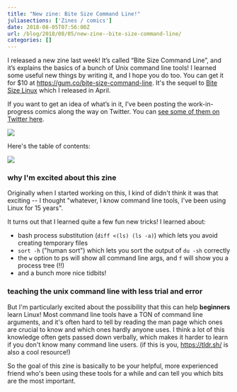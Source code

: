 ```yaml
---
title: "New zine: Bite Size Command Line!"
juliasections: ['Zines / comics']
date: 2018-08-05T07:56:00Z
url: /blog/2018/08/05/new-zine--bite-size-command-line/
categories: []
---
```


I released a new zine last week! It’s called “Bite Size Command Line”, and it’s explains the basics
of a bunch of Unix command line tools! I learned some useful new things by writing it, and I hope
you do too. You can get it for $10 at https://gum.co/bite-size-command-line. It's the sequel to
[Bite Size Linux](https://gum.co/bite-size-linux) which I released in April.

If you want to get an idea of what’s in it, I’ve been posting the work-in-progress comics along the
way on Twitter. You
can [see some of them on Twitter here](https://twitter.com/i/moments/1026078161115729920). 

<a href="https://gum.co/bite-size-command-line"><img src="https://jvns.ca/images/bite-size-command-line-cover.png"></a>

Here's the table of contents:

<a href="https://gum.co/bite-size-command-line"><img src="https://jvns.ca/images/bite-size-command-line-toc.png"></a>

### why I'm excited about this zine

Originally when I started working on this, I kind of didn't think it was that exciting -- I thought
"whatever, I know command line tools, I've been using Linux for 15 years".

It turns out that I learned quite a few fun new tricks! I learned about:

* bash process substitution (`diff <(ls) (ls -a)`) which lets you avoid creating temporary files
* `sort -h` ("human sort") which lets you sort the output of `du -sh` correctly
* the `w` option to ps will show all command line args, and `f` will show you a process tree (!!)
* and a bunch more nice tidbits!

### teaching the unix command line with less trial and error

But I'm particularly excited about the possibility that this can help **beginners** learn Linux!
Most command line tools have a TON of command line arguments, and it's often hard to tell by reading
the man page which ones are crucial to know and which ones hardly anyone uses. I think a lot of this
knowledge often gets passed down verbally, which makes it harder to learn if you don't know many
command line users. (if this is you, https://tldr.sh/ is also a cool resource!)

So the goal of this zine is basically to be your helpful, more experienced friend who's been using
these tools for a while and can tell you which bits are the most important.

